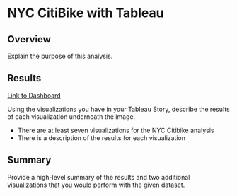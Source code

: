 # NYC CitiBike with Tableau

## Overview
Explain the purpose of this analysis.

## Results
[Link to Dashboard](https://public.tableau.com/app/profile/andrea.pfeffer/viz/NYC_CitiBike_Challenge_16402264327910/NYCCitiBikeChallenge)

Using the visualizations you have in your Tableau Story, describe the results of each visualization underneath the image.
- There are at least seven visualizations for the NYC Citibike analysis
- There is a description of the results for each visualization

## Summary
Provide a high-level summary of the results and two additional visualizations that you would perform with the given dataset.
